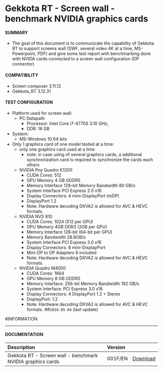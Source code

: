 # Gekkota RT - Screen wall - benchmark NVIDIA graphics cards

#### **SUMMARY**
- The goal of this document is to communicate the capability of Gekkota RT to support screens wall (SWF, several video 4K at a time, MS-Powerpoint, PDF) and give some test report with benchmarking done with NVIDA cards connected to a screen wall configuration (DP connector)
#### **COMPATIBILITY**
- Screen composer 3.11.12
- Gekkota_RT 3.12.31
#### **TEST CONFIGURATION**
- Platform used for screen wall:
	- PC Datapath
		- Processor: Intel Core i7-4770S 3.10 GHz,
		- DDR: 16 GB
- System:
	- MS-Windows 10 64 bits
- Only 1 graphics card of one model tested at a time:
	- only one graphics card used at a time
		- note: in case using of several graphics cards, a additional synchronization card is required to synchronize the cards each others
	- NVIDIA Pny Quadro K1200
		- CUDA Cores: 512
		- GPU Memory 4 GB GDDR5
		- Memory Interface 128-bit Memory Bandwidth 80 GB/s
		- System Interface PCI Express 2.0 x16
		- Display Connectors: 4 mini-DisplayPort (mDP)
		- DisplayPort 1.2
		- Note: Hardware decoding DXVA2 is allowed for AVC & HEVC formats.
	- NVIDIA NVS 810
		- CUDA Cores: 1024 (512 per GPU)
		- GPU Memory 4GB DDR3 (2GB per GPU)
		- Memory Interface 128-bit (64-bit per GPU)
		- Memory Bandwidth 28.8GB/s
		- System Interface PCI Express 3.0 x16
		- Display Connectors: 8 mini-DisplayPort
		- Mini-DP to DP Adapters 8 included
		- Note: Hardware decoding DXVA2 is allowed for AVC & HEVC formats.
	- NVIDIA Quadro M4000
		- CUDA Cores: 1664
		- GPU Memory 8 GB GDDR5
		- Memory Interface: 256-bit Memory Bandwidth 192 GB/s
		- System Interface: PCI Express 3.0 x16
		- Display Connectors: 4 DisplayPort 1.2 + Stereo
		- DisplayPort: 1.2
		- Note: Hardware decoding DXVA2 is allowed for AVC & HEVC formats.
##`2016-05-04` (last update)

#INFORMATION
***********************************************************************
#### **DOCUMENTATION**
| Description                                                                      | Version |                 |
| :------------------------------------------------------------------------------- | :-------| :-------------- |
| Gekkota RT - Screen wall - benchmark NVIDIA graphics cards           | 001F/EN    | [Download](https://github.com/Qeedji/archives/blob/master/downloads/application-notes/GekkotaRT-graphics-cards-benchmark-for-multi-screen-001F_en.pdf) |







